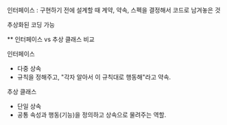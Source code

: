 인터페이스
: 구현하기 전에 설계할 때 계약, 약속, 스펙을 결정해서 코드로 남겨놓은 것

추상화된 코딩 가능

** 인터페이스 vs 추상 클래스 비교

인터페이스
* 다중 상속
* 규칙을 정해주고, "각자 알아서 이 규칙대로 행동해"라고 약속.

추상 클래스
* 단일 상속
* 공통 속성과 행동(기능)을 정의하고 상속으로 물려주는 역할.
